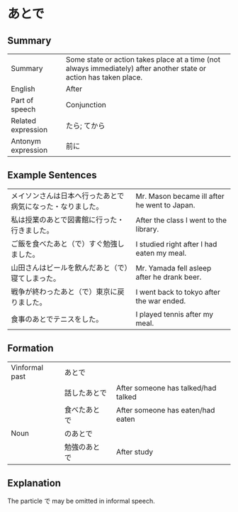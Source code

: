 # あとで

## Summary

<table><tr>   <td>Summary</td>   <td>Some state or action takes place at a time (not always immediately) after another state or action has taken place.</td></tr><tr>   <td>English</td>   <td>After</td></tr><tr>   <td>Part of speech</td>   <td>Conjunction</td></tr><tr>   <td>Related expression</td>   <td>たら; てから</td></tr><tr>   <td>Antonym expression</td>   <td>前に</td></tr></table>

## Example Sentences

<table><tr>   <td>メイソンさんは日本へ行ったあとで病気になった・なりました。</td>   <td>Mr. Mason became ill after he went to Japan.</td></tr><tr>   <td>私は授業のあとで図書館に行った・行きました。</td>   <td>After the class I went to the library.</td></tr><tr>   <td>ご飯を食べたあと（で）すぐ勉強しました。</td>   <td>I studied right after I had eaten my meal.</td></tr><tr>   <td>山田さんはビールを飲んだあと（で）寝てしまった。</td>   <td>Mr. Yamada fell asleep after he drank beer.</td></tr><tr>   <td>戦争が終わったあと（で）東京に戻りました。</td>   <td>I went back to tokyo after the war ended.</td></tr><tr>   <td>食事のあとでテニスをした。</td>   <td>I played tennis after my meal.</td></tr></table>

## Formation

<table class="table"> <tbody><tr class="tr head"> <td class="td"><span class="bold"><span>Vinformal    past</span></span></td> <td class="td"><span class="concept">あとで</span> </td> <td class="td"><span>&nbsp;</span></td> </tr> <tr class="tr"> <td class="td"><span>&nbsp;</span></td> <td class="td"><span>話した<span class="concept">あとで</span></span> </td> <td class="td"><span>After someone has talked/had talked</span> </td> </tr> <tr class="tr"> <td class="td"><span>&nbsp;</span></td> <td class="td"><span>食べた<span class="concept">あとで</span></span><span> </span> </td> <td class="td"><span>After someone has eaten/had eaten</span> </td> </tr> <tr class="tr head"> <td class="td"><span class="bold"><span>Noun</span></span></td> <td class="td"><span class="concept">のあとで</span> </td> <td class="td"><span>&nbsp;</span></td> </tr> <tr class="tr"> <td class="td"><span>&nbsp;</span></td> <td class="td"><span>勉強<span class="concept">のあとで</span></span><span> </span> </td> <td class="td"><span>After    study</span></td> </tr> </tbody></table>

## Explanation

<p>The particle で may be omitted in informal speech.</p>

